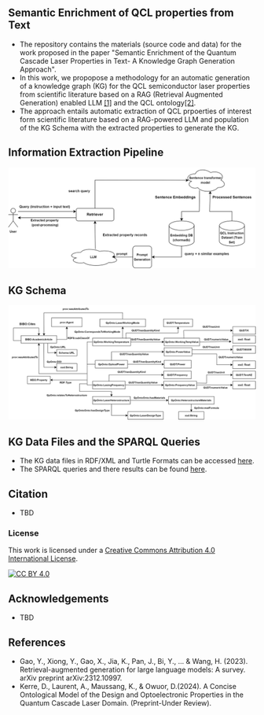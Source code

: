 ## Semantic Enrichment of QCL properties from Text
* The repository contains the materials (source code and data) for the work proposed in the paper "Semantic Enrichment of the Quantum Cascade Laser Properties in Text- A  Knowledge Graph Generation Approach". 
* In this work, we propopose a methodology for an automatic generation of a knowledge graph (KG) for the QCL semiconductor laser properties from scientific literature based on a RAG (Retrieval Augmented Generation) enabled LLM [[1]](https://arxiv.org/abs/2312.10997) and the QCL ontology[[2]](http://dx.doi.org/10.13140/RG.2.2.36315.13608).
* The approach entails automatic extraction of QCL prpoerties of interest form scientific literature based on a RAG-powered LLM  and population of the KG Schema with the extracted properties to generate the KG.

## Information Extraction Pipeline
![entities](Images/RAG_Pipeline.png "RAG")
## KG Schema
![entities](Images/qKG.png "KG Schema")
## KG Data Files and the SPARQL Queries
* The KG data files in RDF/XML and Turtle Formats can be accessed [here](https://github.com/DeperiasKerre/qKG/tree/main/qcl_KG).
* The SPARQL queries and there results can be found [here](https://github.com/DeperiasKerre/qKG/tree/main/Results/KG). 
## Citation
* TBD
### License
This work is licensed under a [Creative Commons Attribution 4.0 International
License](http://creativecommons.org/licenses/by/4.0/).

[![CC BY 4.0](https://i.creativecommons.org/l/by/4.0/88x31.png)](http://creativecommons.org/licenses/by/4.0/)
## Acknowledgements
* TBD
## References
* Gao, Y., Xiong, Y., Gao, X., Jia, K., Pan, J., Bi, Y., ... & Wang, H. (2023). Retrieval-augmented
generation for large language models: A survey. arXiv preprint arXiv:2312.10997.
* Kerre, D., Laurent, A., Maussang, K., & Owuor, D.(2024). A Concise Ontological Model of the
Design and Optoelectronic Properties in the Quantum Cascade Laser Domain. (Preprint-Under
Review).

